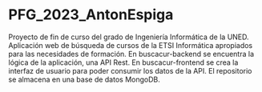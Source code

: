 # PFG_2023_AntonEspiga
Proyecto de fin de curso del grado de Ingeniería Informática de la UNED.
Aplicación web de búsqueda de cursos de la ETSI Informática apropiados para las necesidades de formación.
En buscacur-backend se encuentra la lógica de la aplicación, una API Rest.
En buscacur-frontend se crea la interfaz de usuario para poder consumir los datos de la API.
El repositorio se almacena en una base de datos MongoDB.
